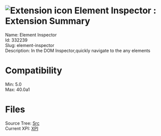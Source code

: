 # ![Extension icon](https://addons.thunderbird.net/static/img/addon-icons/default-64.png) Element Inspector : Extension Summary

Name: Element Inspector  
Id: 332239  
Slug: element-inspector  
Description: In the DOM Inspector,quickly navigate to the any elements
  

# Compatibility
Min: 5.0  
Max: 40.0a1  

# Files

Source Tree: [Src](C:/Dev/Thunderbird/ThunderKdB/xall/xOther/332239-element-inspector/src)  
Current XPI: [XPI](C:/Dev/Thunderbird/ThunderKdB/xall/xOther/332239-element-inspector/xpi)  



